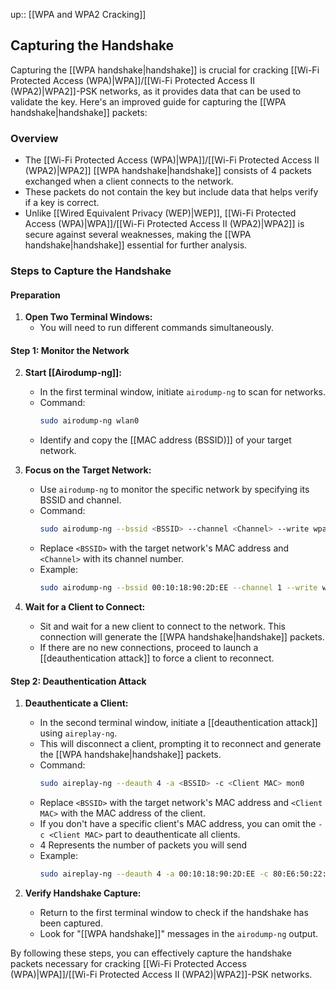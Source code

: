 up:: [[WPA and WPA2 Cracking]]
## Capturing the Handshake

Capturing the [[WPA handshake|handshake]] is crucial for cracking [[Wi-Fi Protected Access (WPA)|WPA]]/[[Wi-Fi Protected Access II (WPA2)|WPA2]]-PSK networks, as it provides data that can be used to validate the key. Here's an improved guide for capturing the [[WPA handshake|handshake]] packets:

### Overview
- The [[Wi-Fi Protected Access (WPA)|WPA]]/[[Wi-Fi Protected Access II (WPA2)|WPA2]] [[WPA handshake|handshake]] consists of 4 packets exchanged when a client connects to the network.
- These packets do not contain the key but include data that helps verify if a key is correct.
- Unlike [[Wired Equivalent Privacy (WEP)|WEP]], [[Wi-Fi Protected Access (WPA)|WPA]]/[[Wi-Fi Protected Access II (WPA2)|WPA2]] is secure against several weaknesses, making the [[WPA handshake|handshake]] essential for further analysis.

### Steps to Capture the Handshake

#### Preparation
1. **Open Two Terminal Windows:**
   - You will need to run different commands simultaneously.

#### Step 1: Monitor the Network
2. **Start [[Airodump-ng]]:**
   - In the first terminal window, initiate `airodump-ng` to scan for networks.
   - Command:
     ```bash
     sudo airodump-ng wlan0
     ```
   - Identify and copy the [[MAC address (BSSID)]] of your target network.

3. **Focus on the Target Network:**
   - Use `airodump-ng` to monitor the specific network by specifying its BSSID and channel.
   - Command:
     ```bash
     sudo airodump-ng --bssid <BSSID> --channel <Channel> --write wpa_handshake mon0
     ```
   - Replace `<BSSID>` with the target network's MAC address and `<Channel>` with its channel number.
   - Example:
     ```bash
     sudo airodump-ng --bssid 00:10:18:90:2D:EE --channel 1 --write wpa_handshake mon0
     ```

4. **Wait for a Client to Connect:**
   - Sit and wait for a new client to connect to the network. This connection will generate the [[WPA handshake|handshake]] packets.
   - If there are no new connections, proceed to launch a [[deauthentication attack]] to force a client to reconnect.

#### Step 2: Deauthentication Attack
1. **Deauthenticate a Client:**
   - In the second terminal window, initiate a [[deauthentication attack]] using `aireplay-ng`.
   - This will disconnect a client, prompting it to reconnect and generate the [[WPA handshake|handshake]] packets.
   - Command:
     ```bash
     sudo aireplay-ng --deauth 4 -a <BSSID> -c <Client MAC> mon0
     ```
   - Replace `<BSSID>` with the target network's MAC address and `<Client MAC>` with the MAC address of the client.
   - If you don't have a specific client's MAC address, you can omit the `-c <Client MAC>` part to deauthenticate all clients.
   - 4 Represents the number of packets you will send 
   - Example:
     ```bash
     sudo aireplay-ng --deauth 4 -a 00:10:18:90:2D:EE -c 80:E6:50:22:A2:E8 mon0
     ```

6. **Verify Handshake Capture:**
   - Return to the first terminal window to check if the handshake has been captured.
   - Look for "[[WPA handshake]]" messages in the `airodump-ng` output.

By following these steps, you can effectively capture the handshake packets necessary for cracking [[Wi-Fi Protected Access (WPA)|WPA]]/[[Wi-Fi Protected Access II (WPA2)|WPA2]]-PSK networks.